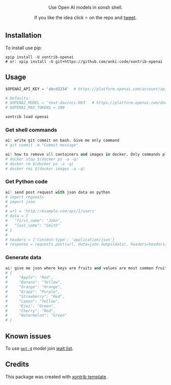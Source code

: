 <p align="center">
Use Open AI models in xonsh shell.
</p>

<p align="center">  
If you like the idea click ⭐ on the repo and <a href="https://twitter.com/intent/tweet?text=Nice%20xontrib%20for%20the%20xonsh%20shell!&url=https://github.com/anki-code/xontrib-openai" target="_blank">tweet</a>.
</p>


## Installation

To install use pip:

```xsh
xpip install -U xontrib-openai
# or: xpip install -U git+https://github.com/anki-code/xontrib-openai
```

## Usage

```python
$OPENAI_API_KEY = 'abcd1234'  # https://platform.openai.com/account/api-keys

# Defaults:
# $OPENAI_MODEL = 'text-davinci-003'  # https://platform.openai.com/docs/models/overview
# $OPENAI_MAX_TOKENS = 100

xontrib load openai
```

### Get shell commands
```python
ai! write git commit on bash. Give me only command
# git commit -m "Commit message"
```
```python
ai! how to remove all containers and images in docker. Only commands please
# docker stop $(docker ps -a -q)
# docker rm $(docker ps -a -q)
# docker rmi $(docker images -a -q)
```

### Get Python code
```python
ai! send post request with json data on python
# import requests
# import json
# 
# url = 'http://example.com/api/1/users'
# data = {
#   "first_name": "John",
#   "last_name": "Smith"
# }
# 
# headers = {'Content-type': 'application/json'}
# response = requests.post(url, data=json.dumps(data), headers=headers)
```

### Generate data
```python
ai! give me json where keys are fruits and values are most common fruit color
# {
#     "Apple": "Red",
#     "Banana": "Yellow",
#     "Orange": "Orange",
#     "Grape": "Purple",
#     "Strawberry": "Red",
#     "Lemon": "Yellow",
#     "Kiwi": "Green",
#     "Cherry": "Red",
#     "Watermelon": "Green"
# }
```

## Known issues

To use [`gpt-4`](https://platform.openai.com/docs/models/gpt-4) model join [wait list](https://openai.com/waitlist/gpt-4-api).

## Credits

This package was created with [xontrib template](https://github.com/xonsh/xontrib-template).
